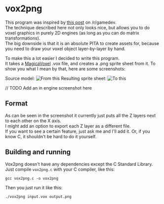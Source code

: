 vox2png
=======
This program was inspired by [this post](https://www.reddit.com/r/gamedev/comments/57x7n3/really_cool_fake_3d_in_gamemaker_by_the_creator/) on /r/gamedev.  
The technique described here not only looks nice, but allows you to do voxel graphics in purely 2D engines (as long as you can do matrix transformations).  
The big downside is that it is an absolute PITA to create assets for, because you need to draw your voxel object layer-by-layer by hand. 

To make this a lot easier I decided to write this program.  
It takes a [MagicaVoxel](http://ephtracy.github.io/) .vox file, and creates a .png sprite sheet from it.
To show you what I mean by that, here are some screenshots:

Source model:
![From this](http://i.imgur.com/O9bU8nE.png)
Resulting sprite sheet:
![To this](http://i.imgur.com/eAYoJAF.png)

// TODO Add an in engine screenshot here

Format
---------
As can be seen in the screenshot it currently just puts all the Z layers next to each other on the X axis.  
I might add an option to export each Z layer as a different file.  
If you want to see a certain feature, just ask me and I'll add it. Or, if you know C, it shouldn't be hard to do it yourself.

Building and running
----------------------------
Vox2png doesn't have any dependencies except the C Standard Library. Just compile `vox2png.c` with your C compiler, like this:

	gcc vox2png.c -o vox2png

Then you just run it like this:

	./vox2png input.vox output.png

